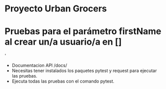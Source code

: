 # Proyecto Urban Grocers 
# Pruebas para el parámetro firstName al crear un/a usuario/a en []
'
- Documentacion API <the url of the launched server>/docs/
- Necesitas tener instalados los paquetes pytest y request para ejecutar las pruebas.
- Ejecuta todas las pruebas con el comando pytest.